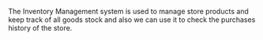 The Inventory Management system is used to manage store products and keep track of all goods stock and also we can use it to check the purchases history of the store.
